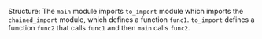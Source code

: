 Structure: The `main` module imports `to_import` module which imports the `chained_import` module, which defines a function `func1`.
`to_import` defines a function `func2` that calls `func1` and then `main` calls `func2`.
